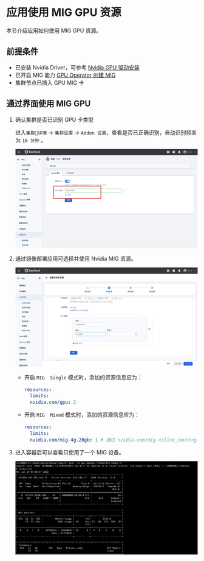 # 应用使用 MIG GPU 资源

本节介绍应用如何使用 MIG GPU 资源。

## 前提条件

- 已安装 Nvidia Driver，可参考 [Nvidia GPU 驱动安装](driver.md)
- 已开启 MIG 能力 [GPU Operator 创建 MIG](create_mig.md)
- 集群节点已插入 GPU MIG 卡

## 通过界面使用 MIG GPU

1. 确认集群是否已识别 GPU 卡类型

    进入`集群详情` -> `集群设置` -> `Addon 设置`，查看是否已正确识别，自动识别频率为 `10 分钟` 。

    ![gpu](../../images/gpu_mig01.jpg)

2. 通过镜像部署应用可选择并使用 Nvidia MIG 资源。

   ![mig02](../../images/gpu_mig02.jpg)

   - 开启 `MIG  Single` 模式时，添加的资源信息应为：

       ```yaml
       resources:
         limits:
         nvidia.com/gpu: 2
       ```

   - 开启 `MIG  Mixed` 模式时，添加的资源信息应为：

        ```yaml
        resources:
          limits:
          nvidia.com/mig-4g.20gb: 1 # 通过 nvidia.com/mig-<slice_count>g.<memory_size>gb 的资源类型公开各个 MIG 设备
        ```

4. 进入容器后可以查看只使用了一个 MIG 设备。

    ![mig03](../../images/gpu_mig03.png)
